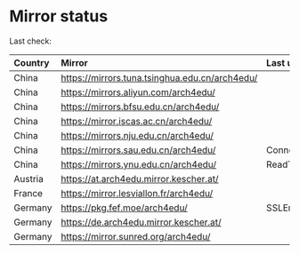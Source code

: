 <script src="./time.js"></script>
# Mirror status
Last check: <script type="text/javascript">localize(1687869654.8333762);</script>

|Country|Mirror|Last update|
|:------|:-----|:----------|
|China|https://mirrors.tuna.tsinghua.edu.cn/arch4edu/|<script type="text/javascript">localize(1687847732);</script>|
|China|https://mirrors.aliyun.com/arch4edu/|<script type="text/javascript">localize(1687761394);</script>|
|China|https://mirrors.bfsu.edu.cn/arch4edu/|<script type="text/javascript">localize(1687804438);</script>|
|China|https://mirror.iscas.ac.cn/arch4edu/|<script type="text/javascript">localize(1687847732);</script>|
|China|https://mirrors.nju.edu.cn/arch4edu/|<script type="text/javascript">localize(1687761394);</script>|
|China|https://mirrors.sau.edu.cn/arch4edu/|ConnectionError|
|China|https://mirrors.ynu.edu.cn/arch4edu/|ReadTimeout|
|Austria|https://at.arch4edu.mirror.kescher.at/|<script type="text/javascript">localize(1687847732);</script>|
|France|https://mirror.lesviallon.fr/arch4edu/|<script type="text/javascript">localize(1687847732);</script>|
|Germany|https://pkg.fef.moe/arch4edu/|SSLError|
|Germany|https://de.arch4edu.mirror.kescher.at/|<script type="text/javascript">localize(1687847732);</script>|
|Germany|https://mirror.sunred.org/arch4edu/|<script type="text/javascript">localize(1687847732);</script>|

<script src="./tablefilter/tablefilter.js"></script>
<script src="./table.js"></script>